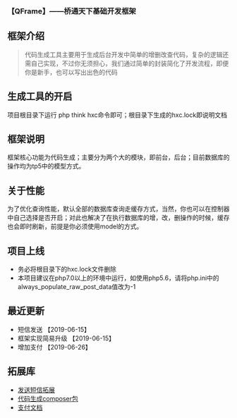 ### 【QFrame】——桥通天下基础开发框架

## 框架介绍
> 代码生成工具主要用于生成后台开发中简单的增删改查代码，复杂的逻辑还需自己实现，不过你无须担心，我们通过简单的封装简化了开发流程，即便你是新手，也可以写出出色的代码

## 生成工具的开启

项目根目录下运行 php think hxc命令即可；根目录下生成的hxc.lock即说明文档

## 框架说明

框架核心功能为代码生成；主要分为两个大的模块，即前台，后台；目前数据库的操作均为tp5中的模型方式。

## 关于性能

为了优化查询性能，默认全部的数据库查询走缓存方式，当然，你也可以在控制器中自己选择是否开启；对此也解决了在执行数据库的增，改，删操作的时候，缓存也会即时刷新，前提是你必须使用model的方式。

## 项目上线

- 务必将根目录下的hxc.lock文件删除
- 本项目建议在php7.0以上的环境中运行，如使用php5.6，请将php.ini中的always_populate_raw_post_data值改为-1

## 最近更新
- 短信发送 【2019-06-15】
- 框架实现简易升级 【2019-06-15】
- 增加支付 【2019-06-26】

## 拓展库
- [发送短信拓展](http://gitlab.qdunzi.com/hxc/qframe/wikis/%E6%96%B0%E5%A2%9E%E5%8F%91%E9%80%81%E7%9F%AD%E4%BF%A1%E5%8A%9F%E8%83%BD)
- [代码生成composer包](https://packagist.org/packages/hxc/qt-core)
- [支付文档](http://gitlab.qdunzi.com/hxc/qframe/wikis/%E6%94%AF%E4%BB%98%E6%96%87%E6%A1%A3)